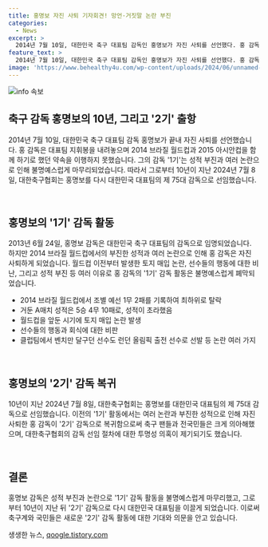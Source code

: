 ```yaml
---
title: 홍명보 자진 사퇴 기자회견! 망언·거짓말 논란 부진
categories:
  - News
excerpt: >
  2014년 7월 10일, 대한민국 축구 대표팀 감독인 홍명보가 자진 사퇴를 선언했다. 홍 감독은 월드컵에서의 성적과 논란으로 인해 사퇴하게 되었는데, 그 후 10년이 지난 지금 다시 대표팀 감독으로 선임된다. 이에 대한 축구 팬들과 관계자들의 반응은 엇갈리고 있으며, 그의 행보에는 여전히 논란이 따르고 있다. 그의 재임은 다양한 의혹과 관심 속에서 시작되었다.
feature_text: >
  2014년 7월 10일, 대한민국 축구 대표팀 감독인 홍명보가 자진 사퇴를 선언했다. 홍 감독은 월드컵에서의 성적과 논란으로 인해 사퇴하게 되었는데, 그 후 10년이 지난 지금 다시 대표팀 감독으로 선임된다. 이에 대한 축구 팬들과 관계자들의 반응은 엇갈리고 있으며, 그의 행보에는 여전히 논란이 따르고 있다. 그의 재임은 다양한 의혹과 관심 속에서 시작되었다.
image: 'https://www.behealthy4u.com/wp-content/uploads/2024/06/unnamed-file.png'
---
```


<p><img src="https://www.behealthy4u.com/wp-content/uploads/2024/06/unnamed-file.png" alt="info 속보" /></p>

<h2 data-ke-size="size26">축구 감독 홍명보의 10년, 그리고 '2기' 출항</h2>

<p>2014년 7월 10일, 대한민국 축구 대표팀 감독 홍명보가 끝내 자진 사퇴를 선언했습니다. 홍 감독은 대표팀 지휘봉을 내려놓으며 2014 브라질 월드컵과 2015 아시안컵을 함께 하기로 했던 약속을 이행하지 못했습니다. 그의 감독 '1기'는 성적 부진과 여러 논란으로 인해 불명예스럽게 마무리되었습니다. 따라서 그로부터 10년이 지난 2024년 7월 8일, 대한축구협회는 홍명보를 다시 대한민국 대표팀의 제 75대 감독으로 선임했습니다.</p>

<p data-ke-size="size16">&nbsp;</p>

<h2 data-ke-size="size24">홍명보의 '1기' 감독 활동</h2>

<p>2013년 6월 24일, 홍명보 감독은 대한민국 축구 대표팀의 감독으로 임명되었습니다. 하지만 2014 브라질 월드컵에서의 부진한 성적과 여러 논란으로 인해 홍 감독은 자진 사퇴하게 되었습니다. 월드컵 이전부터 발생한 토지 매입 논란, 선수들의 행동에 대한 비난, 그리고 성적 부진 등 여러 이유로 홍 감독의 '1기' 감독 활동은 불명예스럽게 폐막되었습니다.</p>

<ul>
  <li>2014 브라질 월드컵에서 조별 예선 1무 2패를 기록하여 최하위로 탈락</li>
  <li>거둔 A매치 성적은 5승 4무 10패로, 성적이 초라했음</li>
  <li>월드컵을 앞둔 시기에 토지 매입 논란 발생</li>
  <li>선수들의 행동과 회식에 대한 비판</li>
  <li>클럽팀에서 벤치만 달구던 선수도 런던 올림픽 출전 선수로 선발 등 논란 여러 가지</li>
</ul>

<p data-ke-size="size16">&nbsp;</p>

<h2 data-ke-size="size24">홍명보의 '2기' 감독 복귀</h2>

<p>10년이 지난 2024년 7월 8일, 대한축구협회는 홍명보를 대한민국 대표팀의 제 75대 감독으로 선임했습니다. 이전의 '1기' 활동에서는 여러 논란과 부진한 성적으로 인해 자진 사퇴한 홍 감독이 '2기' 감독으로 복귀함으로써 축구 팬들과 전국민들은 크게 의아해했으며, 대한축구협회의 감독 선임 절차에 대한 투명성 의혹이 제기되기도 했습니다.</p>

<p data-ke-size="size16">&nbsp;</p>

<h2 data-ke-size="size24">결론</h2>

<p>홍명보 감독은 성적 부진과 논란으로 '1기' 감독 활동을 불명예스럽게 마무리했고, 그로부터 10년이 지난 뒤 '2기' 감독으로 다시 대한민국 대표팀을 이끌게 되었습니다. 이로써 축구계와 국민들은 새로운 '2기' 감독 활동에 대한 기대와 의문을 안고 있습니다.</p>
생생한 뉴스, <a href="https://qoogle.tistory.com" rel="dofollow">qoogle.tistory.com</a>


